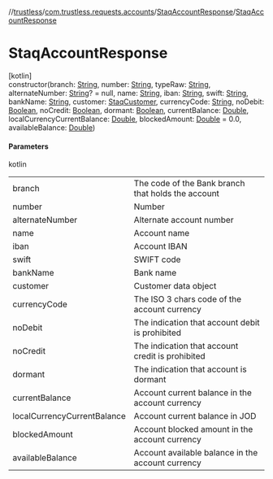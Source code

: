 //[trustless](../../../index.md)/[com.trustless.requests.accounts](../index.md)/[StaqAccountResponse](index.md)/[StaqAccountResponse](-staq-account-response.md)

# StaqAccountResponse

[kotlin]\
constructor(branch: [String](https://kotlinlang.org/api/latest/jvm/stdlib/kotlin/-string/index.html), number: [String](https://kotlinlang.org/api/latest/jvm/stdlib/kotlin/-string/index.html), typeRaw: [String](https://kotlinlang.org/api/latest/jvm/stdlib/kotlin/-string/index.html), alternateNumber: [String](https://kotlinlang.org/api/latest/jvm/stdlib/kotlin/-string/index.html)? = null, name: [String](https://kotlinlang.org/api/latest/jvm/stdlib/kotlin/-string/index.html), iban: [String](https://kotlinlang.org/api/latest/jvm/stdlib/kotlin/-string/index.html), swift: [String](https://kotlinlang.org/api/latest/jvm/stdlib/kotlin/-string/index.html), bankName: [String](https://kotlinlang.org/api/latest/jvm/stdlib/kotlin/-string/index.html), customer: [StaqCustomer](../-staq-customer/index.md), currencyCode: [String](https://kotlinlang.org/api/latest/jvm/stdlib/kotlin/-string/index.html), noDebit: [Boolean](https://kotlinlang.org/api/latest/jvm/stdlib/kotlin/-boolean/index.html), noCredit: [Boolean](https://kotlinlang.org/api/latest/jvm/stdlib/kotlin/-boolean/index.html), dormant: [Boolean](https://kotlinlang.org/api/latest/jvm/stdlib/kotlin/-boolean/index.html), currentBalance: [Double](https://kotlinlang.org/api/latest/jvm/stdlib/kotlin/-double/index.html), localCurrencyCurrentBalance: [Double](https://kotlinlang.org/api/latest/jvm/stdlib/kotlin/-double/index.html), blockedAmount: [Double](https://kotlinlang.org/api/latest/jvm/stdlib/kotlin/-double/index.html) = 0.0, availableBalance: [Double](https://kotlinlang.org/api/latest/jvm/stdlib/kotlin/-double/index.html))

#### Parameters

kotlin

| | |
|---|---|
| branch | The code of the Bank branch that holds the account |
| number | Number |
| alternateNumber | Alternate account number |
| name | Account name |
| iban | Account IBAN |
| swift | SWIFT code |
| bankName | Bank name |
| customer | Customer data object |
| currencyCode | The ISO 3 chars code of the account currency |
| noDebit | The indication that account debit is prohibited |
| noCredit | The indication that account credit is prohibited |
| dormant | The indication that account is dormant |
| currentBalance | Account current balance in the account currency |
| localCurrencyCurrentBalance | Account current balance in JOD |
| blockedAmount | Account blocked amount in the account currency |
| availableBalance | Account available balance in the account currency |
